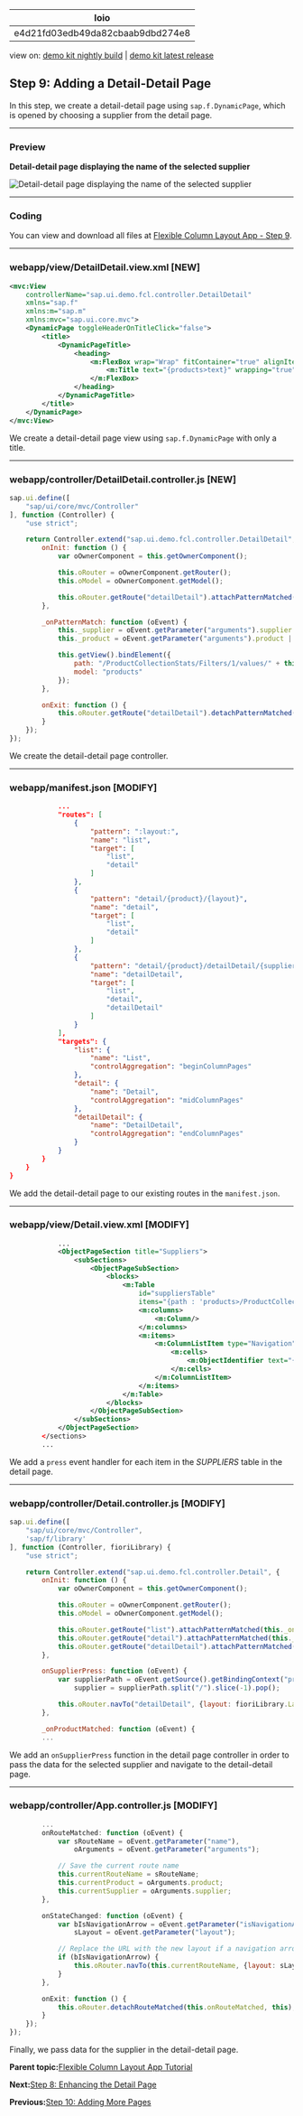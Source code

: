 <!-- loioe4d21fd03edb49da82cbaab9dbd274e8 -->

| loio |
| -----|
| e4d21fd03edb49da82cbaab9dbd274e8 |

<div id="loio">

view on: [demo kit nightly build](https://sdk.openui5.org/nightly/#/topic/e4d21fd03edb49da82cbaab9dbd274e8) | [demo kit latest release](https://sdk.openui5.org/topic/e4d21fd03edb49da82cbaab9dbd274e8)</div>

## Step 9: Adding a Detail-Detail Page

In this step, we create a detail-detail page using `sap.f.DynamicPage`, which is opened by choosing a supplier from the detail page.

***

<a name="loioe4d21fd03edb49da82cbaab9dbd274e8__section_yfh_d31_12b"/>

### Preview

  
  
**Detail-detail page displaying the name of the selected supplier**

![](images/loio30466794b2164305a9693ccd23af0380_LowRes.gif "Detail-detail page displaying the name of the selected supplier")

***

<a name="loioe4d21fd03edb49da82cbaab9dbd274e8__section_fd2_4dd_lbb"/>

### Coding

You can view and download all files at [Flexible Column Layout App - Step 9](https://sdk.openui5.org/sample/sap.f.tutorial.fcl.09/preview).

***

<a name="loioe4d21fd03edb49da82cbaab9dbd274e8__section_i1z_w4j_l4b"/>

### webapp/view/DetailDetail.view.xml \[NEW\]

```xml
<mvc:View
	controllerName="sap.ui.demo.fcl.controller.DetailDetail"
	xmlns="sap.f"
	xmlns:m="sap.m"
	xmlns:mvc="sap.ui.core.mvc">
	<DynamicPage toggleHeaderOnTitleClick="false">
		<title>
			<DynamicPageTitle>
				<heading>
					<m:FlexBox wrap="Wrap" fitContainer="true" alignItems="Center">
						<m:Title text="{products>text}" wrapping="true" class="sapUiTinyMarginEnd"/>
					</m:FlexBox>
				</heading>
			</DynamicPageTitle>
		</title>
	</DynamicPage>
</mvc:View>
```

We create a detail-detail page view using `sap.f.DynamicPage` with only a title.

***

<a name="loioe4d21fd03edb49da82cbaab9dbd274e8__section_ocd_w4j_l4b"/>

### webapp/controller/DetailDetail.controller.js \[NEW\]

```js
sap.ui.define([
	"sap/ui/core/mvc/Controller"
], function (Controller) {
	"use strict";

	return Controller.extend("sap.ui.demo.fcl.controller.DetailDetail", {
		onInit: function () {
			var oOwnerComponent = this.getOwnerComponent();

			this.oRouter = oOwnerComponent.getRouter();
			this.oModel = oOwnerComponent.getModel();

			this.oRouter.getRoute("detailDetail").attachPatternMatched(this._onPatternMatch, this);
		},

		_onPatternMatch: function (oEvent) {
			this._supplier = oEvent.getParameter("arguments").supplier || this._supplier || "0";
			this._product = oEvent.getParameter("arguments").product || this._product || "0";

			this.getView().bindElement({
				path: "/ProductCollectionStats/Filters/1/values/" + this._supplier,
				model: "products"
			});
		},

		onExit: function () {
			this.oRouter.getRoute("detailDetail").detachPatternMatched(this._onPatternMatch, this);
		}
	});
});

```

We create the detail-detail page controller.

***

<a name="loioe4d21fd03edb49da82cbaab9dbd274e8__section_ubh_v4j_l4b"/>

### webapp/manifest.json \[MODIFY\]

```json
			...
			"routes": [
				{
					"pattern": ":layout:",
					"name": "list",
					"target": [
						"list",
						"detail"
					]
				},
				{
					"pattern": "detail/{product}/{layout}",
					"name": "detail",
					"target": [
						"list",
						"detail"
					]
				},
				{
					"pattern": "detail/{product}/detailDetail/{supplier}/{layout}",
					"name": "detailDetail",
					"target": [
						"list",
						"detail",
						"detailDetail"
					]
				}
			],
			"targets": {
				"list": {
					"name": "List",
					"controlAggregation": "beginColumnPages"
				},
				"detail": {
					"name": "Detail",
					"controlAggregation": "midColumnPages"
				},
				"detailDetail": {
					"name": "DetailDetail",
					"controlAggregation": "endColumnPages"
				}
			}
		}
	}
}
```

We add the detail-detail page to our existing routes in the `manifest.json`.

***

<a name="loioe4d21fd03edb49da82cbaab9dbd274e8__section_k5k_54j_l4b"/>

### webapp/view/Detail.view.xml \[MODIFY\]

```xml
			...
			<ObjectPageSection title="Suppliers">
				<subSections>
					<ObjectPageSubSection>
						<blocks>
							<m:Table
								id="suppliersTable"
								items="{path : 'products>/ProductCollectionStats/Filters/1/values'}">
								<m:columns>
									<m:Column/>
								</m:columns>
								<m:items>
									<m:ColumnListItem type="Navigation" press=".onSupplierPress">
										<m:cells>
											<m:ObjectIdentifier text="{products>text}"/>
										</m:cells>
									</m:ColumnListItem>
								</m:items>
							</m:Table>
						</blocks>
					</ObjectPageSubSection>
				</subSections>
			</ObjectPageSection>
		</sections>
		...
```

We add a `press` event handler for each item in the *SUPPLIERS* table in the detail page.

***

<a name="loioe4d21fd03edb49da82cbaab9dbd274e8__section_iyl_t4j_l4b"/>

### webapp/controller/Detail.controller.js \[MODIFY\]

```js
sap.ui.define([
	"sap/ui/core/mvc/Controller",
	'sap/f/library'
], function (Controller, fioriLibrary) {
	"use strict";

	return Controller.extend("sap.ui.demo.fcl.controller.Detail", {
		onInit: function () {
			var oOwnerComponent = this.getOwnerComponent();

			this.oRouter = oOwnerComponent.getRouter();
			this.oModel = oOwnerComponent.getModel();

			this.oRouter.getRoute("list").attachPatternMatched(this._onProductMatched, this);
			this.oRouter.getRoute("detail").attachPatternMatched(this._onProductMatched, this);
			this.oRouter.getRoute("detailDetail").attachPatternMatched(this._onProductMatched, this);
		},

		onSupplierPress: function (oEvent) {
			var supplierPath = oEvent.getSource().getBindingContext("products").getPath(),
				supplier = supplierPath.split("/").slice(-1).pop();

			this.oRouter.navTo("detailDetail", {layout: fioriLibrary.LayoutType.ThreeColumnsMidExpanded, supplier: supplier, product: this._product});
		},

		_onProductMatched: function (oEvent) {
		...
```

We add an `onSupplierPress` function in the detail page controller in order to pass the data for the selected supplier and navigate to the detail-detail page.

***

<a name="loioe4d21fd03edb49da82cbaab9dbd274e8__section_lnq_q4j_l4b"/>

### webapp/controller/App.controller.js \[MODIFY\]

```js
		...
		onRouteMatched: function (oEvent) {
			var sRouteName = oEvent.getParameter("name"),
				oArguments = oEvent.getParameter("arguments");

			// Save the current route name
			this.currentRouteName = sRouteName;
			this.currentProduct = oArguments.product;
			this.currentSupplier = oArguments.supplier;
		},

		onStateChanged: function (oEvent) {
			var bIsNavigationArrow = oEvent.getParameter("isNavigationArrow"),
				sLayout = oEvent.getParameter("layout");

			// Replace the URL with the new layout if a navigation arrow was used
			if (bIsNavigationArrow) {
				this.oRouter.navTo(this.currentRouteName, {layout: sLayout, product: this.currentProduct, supplier: this.currentSupplier}, true);
			}
		},

		onExit: function () {
			this.oRouter.detachRouteMatched(this.onRouteMatched, this);
		}
	});
});
```

Finally, we pass data for the supplier in the detail-detail page.

**Parent topic:**[Flexible Column Layout App Tutorial](Flexible_Column_Layout_App_Tutorial_c4de2df.md "In this tutorial, we showcase how to structure your OpenUI5 app using the layout patterns that comply with the SAP Fiori design guidelines.")

**Next:**[Step 8: Enhancing the Detail Page](Step_8_Enhancing_the_Detail_Page_e5ee491.md "With routing implemented, the model of the detail page is updated for each product. In this step, we enhance the detail page to show information specific for the selected product.")

**Previous:**[Step 10: Adding More Pages](Step_10_Adding_More_Pages_a59b3de.md "In this step, we create an additional page that is displayed in a separate fullscreen column.")

